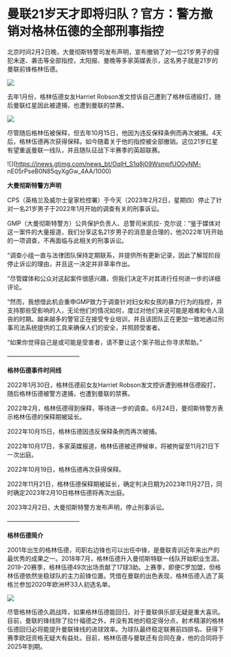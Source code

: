 # 曼联21岁天才即将归队？官方：警方撤销对格林伍德的全部刑事指控

北京时间2月2日晚，大曼彻斯特警司发布声明，宣布撤销了对一位21岁男子的侵犯未遂、袭击等全部指控，太阳报、曼晚等多家英媒表示，这名男子就是21岁的曼联前锋格林伍德。

![](https://inews.gtimg.com/news_bt/OaHYnr4-tgqEO2diT8PSw4R3kmE5WArGYZHX63AkEawyoAA/1000)

去年1月份，格林伍德女友Harriet Robson发文控诉自己遭到了格林伍德殴打，随后曼联红星因此被逮捕，也遭到曼联的禁赛。

![](https://inews.gtimg.com/news_bt/OSOO44gOTYNTXsYKhHC9USRjO50X9quuZiqletHn374HMAA/1000)

尽管随后格林伍被保释，但去年10月15日，他因为违反保释条例而再次被捕。4天后，格林伍德再次获得保释。如今随着关于他的指控被全部撤销。这位21岁红星有望重返曼联一线队，并且随队征战下半赛季的英超联赛。

![](https://inews.gtimg.com/news_bt/OqlH_S1q8j09WsmpfUO0yNM-
nE05rPseB0N85qyXgGw_4AA/1000)

**大曼彻斯特警方声明**

CPS（英格兰及威尔士皇家检控署）于今天（2023年2月2日，星期四）停止了针对一名21岁男子于2022年1月开始的调查有关的刑事诉讼。

GMP（大曼彻斯特警方）公共保护负责人、总警司米凯拉-
克尔说：“鉴于媒体对这一案件的大量报道，我们分享这名21岁男子的消息是合理的，他2022年1月开始的一项调查，不再面临与此相关的刑事诉讼。

“调查小组一直与法律团队保持定期联系，并提供所有更新记录，因此了解现阶段停止诉讼的理由，并且这一决定并非草率作出。

“尽管媒体和公众对这起案件很感兴趣，但我们决定不对其进行任何进一步的详细评论。

“然而，我想借此机会重申GMP致力于调查针对妇女和女孩的暴力行为的指控，并支持那些受影响的人，无论他们的情况如何，度过对他们来说可能是艰难和令人沮丧的时期。越来越多的警官正在接受专业培训，并且该团队正在更加一致地通过刑事司法系统提供的工具来确保人们的安全，并照顾受害者。

“如果你觉得自己是或可能是受害者，请不要让这个案子阻止你寻求帮助。”

————————————

**格林伍德事件时间线**

2022年1月30日，格林伍德前女友Harriet Robson发文控诉遭到格林伍德殴打，随后格林伍德被警方逮捕，也遭到曼联的禁赛。

2022年2月，格林伍德得到保释，等待进一步的调查。6月24日，曼彻斯特警方表示格林伍德的保释期被延长。

2022年10月15日，格林伍德因违反保释条例而再次被捕。

2022年10月17日，多家英媒报道，格林伍德被还押候审，将被拘留至11月21日下一次出庭。

2022年10月19日，格林伍德再次获得保释。

2022年11月21日，格林伍德保释期被延长，确定判决日期为2023年11月27日，同时确定2023年2月10日格林伍德将再次出庭。

2023年2月2日，大曼彻斯特警方发布声明，停止刑事诉讼。

————————————

**格林伍德简介**

2001年出生的格林伍德，司职右边锋也可以出任中锋，是曼联青训近年来出产的最优秀的成果之一。2018年7月，格林伍德升入曼彻斯特联一线队开始职业生涯。2019-20赛季，格林伍德49次出场贡献了17球3助。上赛季，即便C罗加盟，但格林伍德依然坐稳球队的主力前锋位置。凭借在曼联的出色表现，格林伍德入选了英格兰参加2020年欧洲杯33人初选名单。

![](https://inews.gtimg.com/news_bt/OxNWuKhWqaF_5EpSxWVa2AhwCe_islTzLtKzKWN9l_JzIAA/1000)

尽管格林伍德久疏战阵，如果格林伍德能回归，对于曼联俱乐部无疑是重大喜讯。目前，曼联的锋线除了拉什福德之外，并没有其他的稳定得分点，射术精湛的格林伍德回归必将能提升曼联锋线的进球效率。为球队最终稳定联赛前四排名、获得下赛季欧冠资格无疑大有益处。目前，格林伍德与曼联还有合同在身，他的合同将于2025年到期。

